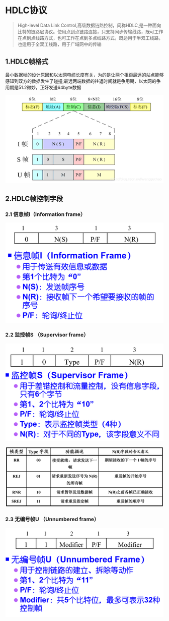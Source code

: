 # HDLC协议

> High-level Data Link Control,高级数据链路控制，简称HDLC,是一种面向比特的链路层协议。使用点到点链路连接，只支持同步传输线路，既可工作在点到点线路方式，也可工作在点到多点线路方式，既适用于半双工线路，也适用于全双工线路，用于广域网中的传输



## 1.HDLC帧格式

最小数据帧的设计原因和以太网电缆长度有关，为的是让两个相距最远的站点能够感知到双方的数据发生了碰撞;最远两端数据的往返时间就是争用期，以太网的争用期是51.2微妙，正好发送64byte数据

![20201110140000931](.img/4.HDLC协议.assets/20201110140000931.png)



## 2.HDLC帧控制字段

### 2.1 信息帧I（Information frame）

![image-20240611110007997](.img/4.HDLC协议.assets/image-20240611110007997.png)

### 2.2 监控帧S （Supervisor frame）

![image-20240611110030546](.img/4.HDLC协议.assets/image-20240611110030546.png)

![image-20240611110112175](.img/4.HDLC协议.assets/image-20240611110112175.png)

### 2.3 无编号帧U （Unnumbered frame）

![image-20240611110132511](.img/4.HDLC协议.assets/image-20240611110132511.png)
